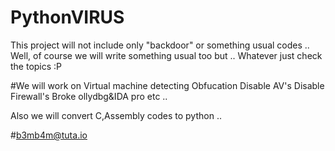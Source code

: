 # PythonVIRUS

This project will not include only "backdoor" or something usual codes .. Well, of course we will write something usual too but .. Whatever just check the topics :P

#We will work on 
        Virtual machine detecting
        Obfucation
        Disable AV's
        Disable Firewall's
        Broke ollydbg&IDA pro etc .. 


Also we will convert C,Assembly codes to python .. 

#b3mb4m@tuta.io
